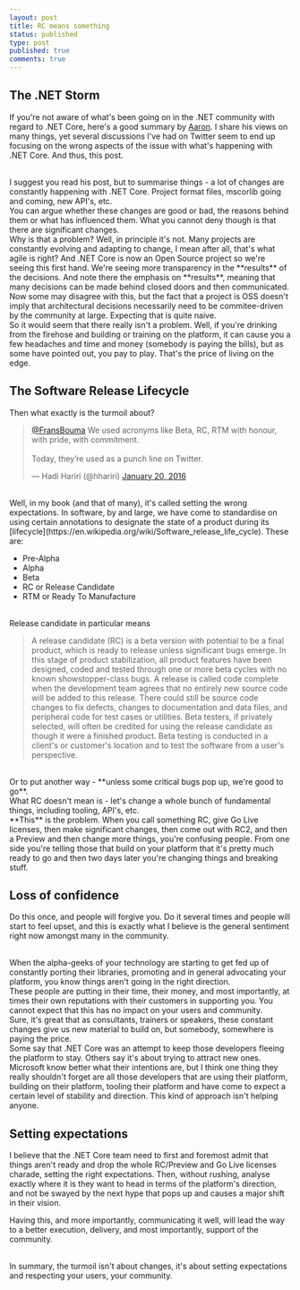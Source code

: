 ```yaml
---
layout: post
title: RC means something
status: published
type: post
published: true
comments: true
---
```


## The .NET Storm

If you're not aware of what's been going on in the .NET community with regard to .NET Core, here's a good summary by [Aaron](http://www.aaronstannard.com/dotnetcore-boil-ocean/). I share his views on many things, yet several discussions I've had on Twitter seem to end up focusing on the wrong aspects of the issue with what's happening with .NET Core. And thus, this post.



<br/>
I suggest you read his post, but to summarise things - a lot of changes are constantly happening with .NET Core. Project format files, mscorlib going and coming, new API's, etc.

<br/>
You can argue whether these changes are good or bad, the reasons behind them or what has influenced them. What you cannot deny though is that there are significant changes.

<br/>
Why is that a problem? Well, in principle it's not. Many projects are constantly evolving and adapting to change, I mean after all, that's what agile is right? And .NET Core is now an Open Source project so we're seeing this first hand. We're seeing more transparency in the **results** of the decisions. And note there the emphasis on **results**, meaning that many decisions can be made behind closed doors and then communicated. Now some may disagree with this, but the fact that a project is OSS doesn't imply that architectural decisions necessarily need to be commitee-driven by the community at large. Expecting that is quite naive.

<br/>
So it would seem that there really isn't a problem. Well, if you're drinking from the firehose and building or training on the platform, it can cause you a few headaches and time and money (somebody is paying the bills), but as some have pointed out, you pay to play. That's the price of living on the edge.


## The Software Release Lifecycle
Then what exactly is the turmoil about?


<blockquote class="twitter-tweet" data-lang="en"><p lang="en" dir="ltr"><a href="https://twitter.com/FransBouma">@FransBouma</a> We used acronyms like Beta, RC, RTM with honour, with pride, with commitment. <br><br>Today, they’re used as a punch line on Twitter.</p>&mdash; Hadi Hariri (@hhariri) <a href="https://twitter.com/hhariri/status/689724407493873664">January 20, 2016</a></blockquote>
<script async src="//platform.twitter.com/widgets.js" charset="utf-8"></script>


<br/>
Well, in my book (and that of many), it's called setting the wrong expectations. In software, by and large, we have come to standardise on using certain annotations to designate the state of a product during its [lifecycle](https://en.wikipedia.org/wiki/Software_release_life_cycle). These are:

- Pre-Alpha
- Alpha
- Beta
- RC or Release Candidate
- RTM or Ready To Manufacture

<br/>
Release candidate in particular means

>A release candidate (RC) is a beta version with potential to be a final product, which is ready to release unless significant bugs emerge. In this stage of product stabilization, all product features have been designed, coded and tested through one or more beta cycles with no known showstopper-class bugs. A release is called code complete when the development team agrees that no entirely new source code will be added to this release. There could still be source code changes to fix defects, changes to documentation and data files, and peripheral code for test cases or utilities. Beta testers, if privately selected, will often be credited for using the release candidate as though it were a finished product. Beta testing is conducted in a client's or customer's location and to test the software from a user's perspective.



<br/>
Or to put another way - **unless some critical bugs pop up, we're good to go**.

<br/>
What RC doesn't mean is - let's change a whole bunch of fundamental things, including tooling, API's, etc.

<br/>
**This** is the problem. When you call something RC, give Go Live licenses, then make significant changes, then come out with RC2, and then a Preview  and then change more things, you're confusing people. From one side you're telling those that build on your platform that it's pretty much ready to go and then two days later you're changing things and breaking stuff.

## Loss of confidence

Do this once, and people will forgive you. Do it several times and people will start to feel upset, and this is exactly what I believe is the general sentiment right now amongst many in the community.

<br/>
When the alpha-geeks of your technology are starting to get fed up of constantly porting their libraries, promoting and in general advocating your platform, you know things aren't going in the right direction.

<br/>
These people are putting in their time, their money, and most importantly, at times their own reputations with their customers in supporting you. You cannot expect that this has no impact on your users and community.

<br/>
Sure, it's great that as consultants, trainers or speakers, these constant changes give us new material to build on, but somebody, somewhere is paying the price.

<br/>
Some say that .NET Core was an attempt to keep those developers fleeing the platform to stay. Others say it's about trying to attract new ones. Microsoft know better what their intentions are, but I think one thing they really shouldn't forget are all those developers that are using their platform, building on their platform, tooling their platform and have come to expect a certain level of stability and direction. This kind of approach isn't helping anyone.

## Setting expectations

I believe that the .NET Core team need to first and foremost admit that things aren't ready and drop the whole RC/Preview and Go Live licenses charade, setting the right expectations. Then, without rushing, analyse exactly where it is they want to head in terms of the platform's direction, and not be swayed by the next hype that pops up and causes a major shift in their vision.

Having this, and more importantly, communicating it well, will lead the way to a better execution, delivery, and most importantly, support of the community.

<br/>
In summary, the turmoil isn't about changes, it's about setting expectations and respecting your users, your community.

